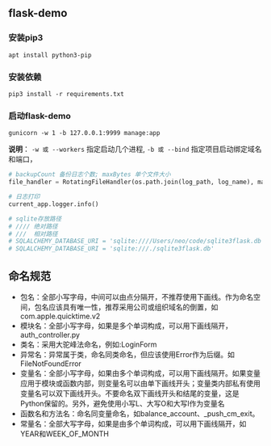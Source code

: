 ## flask-demo

### 安装pip3
```shell script
apt install python3-pip
```

### 安装依赖
```shell script
pip3 install -r requirements.txt
```

### 启动flask-demo
```shell script
gunicorn -w 1 -b 127.0.0.1:9999 manage:app
```
**说明**： `-w 或 --workers` 指定启动几个进程, `-b 或 --bind` 指定项目启动绑定域名和端口，


```python
# backupCount 备份日志个数; maxBytes 单个文件大小
file_handler = RotatingFileHandler(os.path.join(log_path, log_name), maxBytes=10 * 1024 * 1024, backupCount=10, encoding='UTF-8')

# 日志打印
current_app.logger.info()

# sqlite存放路径
# //// 绝对路径
# ///  相对路径
# SQLALCHEMY_DATABASE_URI = 'sqlite:////Users/neo/code/sqlite3flask.db'
# SQLALCHEMY_DATABASE_URI = 'sqlite:///./sqlite3flask.db'

```


## 命名规范
- 包名：全部小写字母，中间可以由点分隔开，不推荐使用下画线。作为命名空间，包名应该具有唯一性，推荐采用公司或组织域名的倒置，如com.apple.quicktime.v2
- 模块名：全部小写字母，如果是多个单词构成，可以用下画线隔开，auth_controller.py
- 类名：采用大驼峰法命名，例如:LoginForm
- 异常名：异常属于类，命名同类命名，但应该使用Error作为后缀。如FileNotFoundError
- 变量名：全部小写字母，如果由多个单词构成，可以用下画线隔开。如果变量应用于模块或函数内部，则变量名可以由单下画线开头；变量类内部私有使用变量名可以双下画线开头。不要命名双下画线开头和结尾的变量，这是Python保留的。另外，避免使用小写L、大写O和大写I作为变量名
- 函数名和方法名：命名同变量命名，如balance_account、_push_cm_exit。
- 常量名：全部大写字母，如果是由多个单词构成，可以用下画线隔开，如YEAR和WEEK_OF_MONTH



